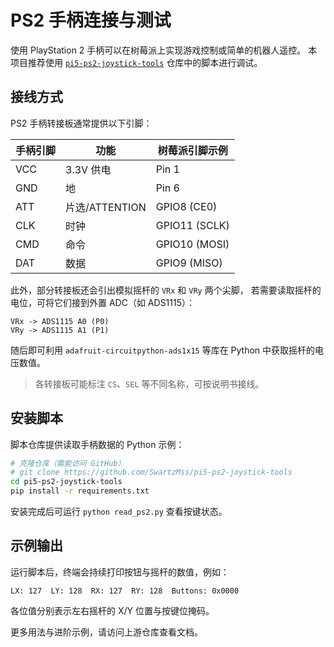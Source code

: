 # PS2 手柄连接与测试

使用 PlayStation 2 手柄可以在树莓派上实现游戏控制或简单的机器人遥控。
本项目推荐使用 [`pi5-ps2-joystick-tools`](https://github.com/SwartzMss/pi5-ps2-joystick-tools) 仓库中的脚本进行调试。

## 接线方式

PS2 手柄转接板通常提供以下引脚：

| 手柄引脚 | 功能             | 树莓派引脚示例 |
|---------|----------------|-------------|
| VCC     | 3.3V 供电       | Pin 1       |
| GND     | 地             | Pin 6       |
| ATT     | 片选/ATTENTION | GPIO8 (CE0) |
| CLK     | 时钟           | GPIO11 (SCLK) |
| CMD     | 命令           | GPIO10 (MOSI) |
| DAT     | 数据           | GPIO9 (MISO) |

此外，部分转接板还会引出模拟摇杆的 `VRx` 和 `VRy` 两个尖脚，
若需要读取摇杆的电位，可将它们接到外置 ADC（如 ADS1115）：

```
VRx -> ADS1115 A0 (P0)
VRy -> ADS1115 A1 (P1)
```

随后即可利用 `adafruit-circuitpython-ads1x15` 等库在 Python 中获取摇杆的电压数值。

> 各转接板可能标注 `CS`、`SEL` 等不同名称，可按说明书接线。

## 安装脚本

脚本仓库提供读取手柄数据的 Python 示例：

```bash
# 克隆仓库（需能访问 GitHub）
# git clone https://github.com/SwartzMss/pi5-ps2-joystick-tools
cd pi5-ps2-joystick-tools
pip install -r requirements.txt
```

安装完成后可运行 `python read_ps2.py` 查看按键状态。

## 示例输出

运行脚本后，终端会持续打印按钮与摇杆的数值，例如：

```
LX: 127  LY: 128  RX: 127  RY: 128  Buttons: 0x0000
```

各位值分别表示左右摇杆的 X/Y 位置与按键位掩码。

更多用法与进阶示例，请访问上游仓库查看文档。

